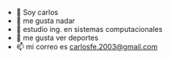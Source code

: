 - 👋 Soy carlos
- 👀 me gusta nadar
- 🌱 estudio ing. en sistemas computacionales
- 💞️ me gusta ver deportes
- 📫 mi correo es carlosfe.2003@gmail.com

<!---
carlos13Iv/carlos13Iv is a ✨ special ✨ repository because its `README.md` (this file) appears on your GitHub profile.
You can click the Preview link to take a look at your changes.
--->

